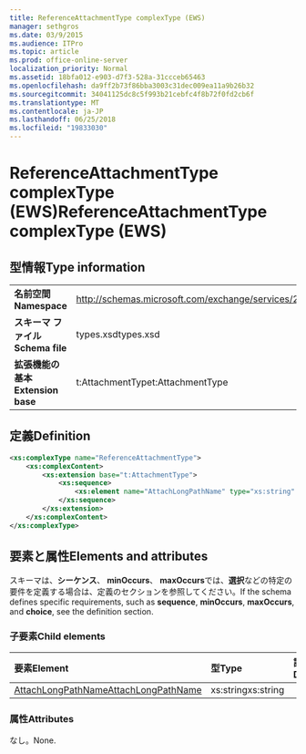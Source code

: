 ```yaml
---
title: ReferenceAttachmentType complexType (EWS)
manager: sethgros
ms.date: 03/9/2015
ms.audience: ITPro
ms.topic: article
ms.prod: office-online-server
localization_priority: Normal
ms.assetid: 18bfa012-e903-d7f3-528a-31ccceb65463
ms.openlocfilehash: da9ff2b73f86bba3003c31dec009ea11a9b26b32
ms.sourcegitcommit: 34041125dc8c5f993b21cebfc4f8b72f0fd2cb6f
ms.translationtype: MT
ms.contentlocale: ja-JP
ms.lasthandoff: 06/25/2018
ms.locfileid: "19833030"
---
```

# <a name="referenceattachmenttype-complextype-ews"></a><span data-ttu-id="786e5-102">ReferenceAttachmentType complexType (EWS)</span><span class="sxs-lookup"><span data-stu-id="786e5-102">ReferenceAttachmentType complexType (EWS)</span></span>

## <a name="type-information"></a><span data-ttu-id="786e5-103">型情報</span><span class="sxs-lookup"><span data-stu-id="786e5-103">Type information</span></span>

|||
|:-----|:-----|
|<span data-ttu-id="786e5-104">**名前空間**</span><span class="sxs-lookup"><span data-stu-id="786e5-104">**Namespace**</span></span> <br/> |http://schemas.microsoft.com/exchange/services/2006/types  <br/> |
|<span data-ttu-id="786e5-105">**スキーマ ファイル**</span><span class="sxs-lookup"><span data-stu-id="786e5-105">**Schema file**</span></span> <br/> |<span data-ttu-id="786e5-106">types.xsd</span><span class="sxs-lookup"><span data-stu-id="786e5-106">types.xsd</span></span>  <br/> |
|<span data-ttu-id="786e5-107">**拡張機能の基本**</span><span class="sxs-lookup"><span data-stu-id="786e5-107">**Extension base**</span></span> <br/> |<span data-ttu-id="786e5-108">t:AttachmentType</span><span class="sxs-lookup"><span data-stu-id="786e5-108">t:AttachmentType</span></span>  <br/> |
   
## <a name="definition"></a><span data-ttu-id="786e5-109">定義</span><span class="sxs-lookup"><span data-stu-id="786e5-109">Definition</span></span>

```XML
<xs:complexType name="ReferenceAttachmentType">
    <xs:complexContent>
        <xs:extension base="t:AttachmentType">
            <xs:sequence>
                <xs:element name="AttachLongPathName" type="xs:string" maxOccurs="1" minOccurs="0"></xs:element>
            </xs:sequence>
        </xs:extension>
    </xs:complexContent>
</xs:complexType>

```

## <a name="elements-and-attributes"></a><span data-ttu-id="786e5-110">要素と属性</span><span class="sxs-lookup"><span data-stu-id="786e5-110">Elements and attributes</span></span>

<span data-ttu-id="786e5-111">スキーマは、**シーケンス**、 **minOccurs**、 **maxOccurs**では、**選択**などの特定の要件を定義する場合は、定義のセクションを参照してください。</span><span class="sxs-lookup"><span data-stu-id="786e5-111">If the schema defines specific requirements, such as **sequence**, **minOccurs**, **maxOccurs**, and **choice**, see the definition section.</span></span> 
  
### <a name="child-elements"></a><span data-ttu-id="786e5-112">子要素</span><span class="sxs-lookup"><span data-stu-id="786e5-112">Child elements</span></span>

|<span data-ttu-id="786e5-113">**要素**</span><span class="sxs-lookup"><span data-stu-id="786e5-113">**Element**</span></span>|<span data-ttu-id="786e5-114">**型**</span><span class="sxs-lookup"><span data-stu-id="786e5-114">**Type**</span></span>|<span data-ttu-id="786e5-115">**説明**</span><span class="sxs-lookup"><span data-stu-id="786e5-115">**Description**</span></span>|
|:-----|:-----|:-----|
|[<span data-ttu-id="786e5-116">AttachLongPathName</span><span class="sxs-lookup"><span data-stu-id="786e5-116">AttachLongPathName</span></span>](http://msdn.microsoft.com/library/98464422-2c13-8d33-0fe3-b1978f2d5b4a%28Office.15%29.aspx) <br/> |<span data-ttu-id="786e5-117">xs:string</span><span class="sxs-lookup"><span data-stu-id="786e5-117">xs:string</span></span>  <br/> ||
   
### <a name="attributes"></a><span data-ttu-id="786e5-118">属性</span><span class="sxs-lookup"><span data-stu-id="786e5-118">Attributes</span></span>

<span data-ttu-id="786e5-119">なし。</span><span class="sxs-lookup"><span data-stu-id="786e5-119">None.</span></span>
  

